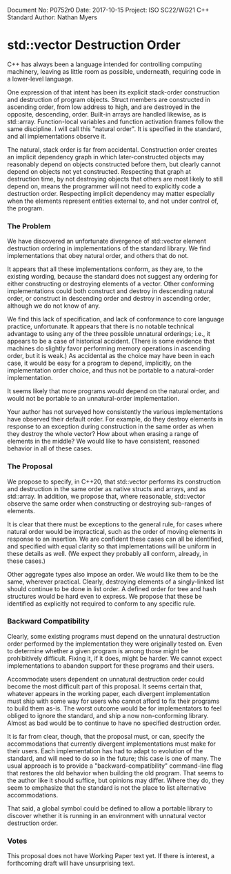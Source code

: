 Document No: P0752r0
Date: 2017-10-15
Project: ISO SC22/WG21 C++ Standard
Author: Nathan Myers

# std::vector Destruction Order

C++ has always been a language intended for controlling computing 
machinery, leaving as little room as possible, underneath, requiring
code in a lower-level language. 

One expression of that intent has been its explicit stack-order
construction and destruction of program objects.  Struct members are
constructed in ascending order, from low address to high, and are
destroyed in the opposite, descending, order. Built-in arrays are
handled likewise, as is std::array.  Function-local variables and
function activation frames follow the same discipline.  I will call
this "natural order".  It is specified in the standard, and all
implementations observe it.

The natural, stack order is far from accidental.  Construction order
creates an implicit dependency graph in which later-constructed
objects may reasonably depend on objects constructed before them, but
clearly cannot depend on objects not yet constructed.  Respecting that
graph at destruction time, by not destroying objects that others are
most likely to still depend on, means the programmer will not need to
explicitly code a destruction order.  Respecting implicit dependency
may matter especially when the elements represent entities external
to, and not under control of, the program.

### The Problem

We have discovered an unfortunate divergence of std::vector element
destruction ordering in implementations of the standard library.
We find implementations that obey natural order, and others that
do not.

It appears that all these implementations conform, as they are,
to the existing wording, because the standard does not suggest any
ordering for either constructing or destroying elements of a vector.
Other conforming implementations could both construct and destroy
in descending natural order, or construct in descending order and
destroy in ascending order, although we do not know of any.

We find this lack of specification, and lack of conformance to
core language practice, unfortunate.  It appears that there is no
notable technical advantage to using any of the three possible
unnatural orderings; i.e., it appears to be a case of historical
accident.  (There is some evidence that machines do slightly favor
performing memory operations in ascending order, but it is weak.)
As accidental as the choice may have been in each case, it would
be easy for a program to depend, implicitly, on the implementation
order choice, and thus not be portable to a natural-order
implementation.

It seems likely that more programs would depend on the natural
order, and would not be portable to an unnatural-order
implementation.

Your author has not surveyed how consistently the various
implementations have observed their default order.  For example,
do they destroy elements in response to an exception during
construction in the same order as when they destroy the whole
vector?  How about when erasing a range of elements in the middle?
We would like to have consistent, reasoned behavior in all of
these cases.

### The Proposal

We propose to specify, in C++20, that std::vector performs its 
construction and destruction in the same order as native structs
and arrays, and as std::array.  In addition, we propose that,
where reasonable, std::vector observe the same order when 
constructing or destroying sub-ranges of elements.

It is clear that there must be exceptions to the general rule,
for cases where natural order would be impractical, such as the
order of moving elements in response to an insertion.  We are
confident these cases can all be identified, and specified with
equal clarity so that implementations will be uniform in these
details as well.  (We expect they probably all conform, already,
in these cases.)

Other aggregate types also impose an order.  We would like them
to be the same, wherever practical.  Clearly, destroying elements
of a singly-linked list should continue to be done in list order.
A defined order for tree and hash structures would be hard even to
express.  We propose that these be identified as explicitly not
required to conform to any specific rule.

### Backward Compatibility

Clearly, some existing programs must depend on the unnatural
destruction order performed by the implementation they were
originally tested on.  Even to determine whether a given program
is among those might be prohibitively difficult. Fixing it, if
it does, might be harder. We cannot expect implementations to
abandon support for these programs and their users.

Accommodate users dependent on unnatural destruction order could
become the most difficult part of this proposal. It seems certain
that, whatever appears in the working paper, each divergent
implementation must ship with some way for users who cannot afford
to fix their programs to build them as-is.  The worst outcome would
be for implementators to feel obliged to ignore the standard, and
ship a now non-conforming library. Almost as bad would be to
continue to have no specified destruction order.

It is far from clear, though, that the proposal must, or can,
specify the accommodations that currently divergent implementations
must make for their users.  Each implementation has had to adapt to
evolution of the standard, and will need to do so in the future;
this case is one of many.  The usual approach is to provide a
"backward-compatibility" command-line flag that restores the old
behavior when building the old program. That seems to the author
like it should suffice, but opinions may differ.  Where they do,
they seem to emphasize that the standard is not the place to list
alternative accommodations.

That said, a global symbol could be defined to allow a portable
library to discover whether it is running in an environment with 
unnatural vector destruction order.

### Votes

This proposal does not have Working Paper text yet.  If there is
interest, a forthcoming draft will have unsurprising text.
